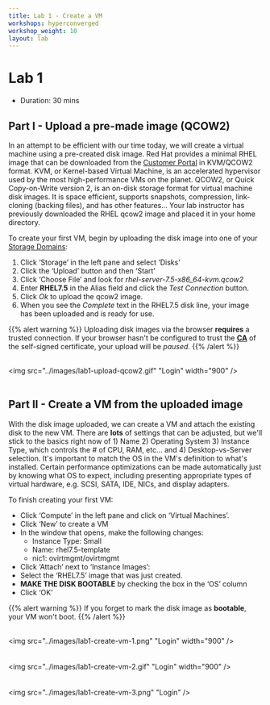```yaml
---
title: Lab 1 - Create a VM
workshops: hyperconverged
workshop_weight: 10
layout: lab
---
```


# Lab 1

* Duration: 30 mins

## Part I - Upload a pre-made image (QCOW2)

In an attempt to be efficient with our time today, we will create a virtual
 machine using a pre-created disk image.  Red Hat provides a minimal RHEL image
 that can be downloaded from the [Customer Portal](https://access.redhat.com/downloads/content/69/ver=/rhel---7/7.6/x86_64/product-software)
 in KVM/QCOW2 format.  KVM, or Kernel-based Virtual Machine, is an accelerated
 hypervisor used by the most high-performance VMs on the planet.  QCOW2, or
 Quick Copy-on-Write version 2, is an on-disk storage format for virtual
 machine disk images.  It is space efficient, supports snapshots, compression,
 link-cloning (backing files), and has other features...  Your lab instructor
 has previously downloaded the RHEL qcow2 image and placed it in your home directory. 

To create your first VM, begin by uploading the disk image into one of your
 [Storage Domains](# "A Storage Domain is a type of storage, e.g. SSD, 7200RPM,
 NFS, SAN/Fibre Channel, etc... that holds ISOs and VM disk images"):

1. Click ‘Storage’ in the left pane and select ‘Disks’
2. Click the ‘Upload’ button and then ‘Start’
3. Click ‘Choose File’ and look for *rhel-server-7.5-x86_64-kvm.qcow2*
4. Enter **RHEL7.5** in the Alias field and click the *Test Connection* button.
5. Click *Ok* to upload the qcow2 image.
6. When you see the *Complete* text in the RHEL7.5 disk line, your image has been uploaded and is ready for use.

{{% alert warning %}}
Uploading disk images via the browser **requires** a trusted connection. 
 If your browser hasn't be configured to trust the [**CA**](# "Certificate Authority") of the self-signed
 certificate, your upload will be *paused*.
{{% /alert %}}

<br><img src="../images/lab1-upload-qcow2.gif" "Login" width="900" /><br><br>

## Part II - Create a VM from the uploaded image

With the disk image uploaded, we can create a VM and attach the existing disk
 to the new VM.  There are **lots** of settings that can be adjusted, but
 we'll stick to the basics right now of 1) Name 2) Operating System
 3) Instance Type, which controls the # of CPU, RAM, etc... and
 4) Desktop-vs-Server selection. 
 It's important to match the OS in the VM's definition to what's installed.
 Certain performance optimizations can be made automatically just by knowing
 what OS to expect, including presenting appropriate types of virtual
 hardware, e.g. SCSI, SATA, IDE, NICs, and display adapters.

To finish creating your first VM:

- Click ‘Compute’ in the left pane and click on ‘Virtual Machines’.
- Click ‘New’ to create a VM
- In the window that opens, make the following changes:
  - Instance Type:	Small
  - Name:		rhel7.5-template
  - nic1:		ovirtmgmt/ovirtmgmt
- Click ‘Attach’ next to ‘Instance Images’:
- Select the ‘RHEL7.5’ image that was just created.
- **MAKE THE DISK BOOTABLE** by checking the box in the ‘OS’ column
- Click ‘OK’

{{% alert warning %}}
If you forget to mark the disk image as **bootable**, your VM won't boot.
{{% /alert %}}

<br><img src="../images/lab1-create-vm-1.png" "Login" width="900" /><br><br>
<br><img src="../images/lab1-create-vm-2.gif" "Login" width="900" /><br><br>
<br><img src="../images/lab1-create-vm-3.png" "Login" /><br><br>


